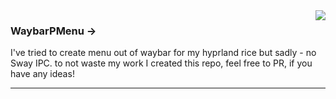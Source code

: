 <img align=right src=https://github.com/user-attachments/assets/8ee99813-3ba0-4880-ba03-b84ae0aadbb4>
<h3>WaybarPMenu -> </h3>
<p>I've tried to create menu out of waybar for my hyprland rice but sadly - no Sway IPC. to not waste my work I created this repo, feel free to PR, if you have any ideas!</p>
<hr/>
